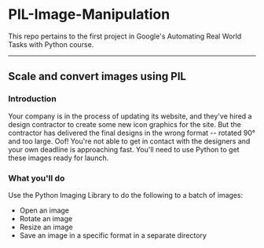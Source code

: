# PIL-Image-Manipulation
This repo pertains to the first project in Google's Automating Real World Tasks with Python course.

--- 

## Scale and convert images using PIL

### Introduction
Your company is in the process of updating its website, and they've hired a design contractor to create some new icon graphics for the site. But the contractor has delivered the final designs in the wrong format -- rotated 90° and too large. Oof! You're not able to get in contact with the designers and your own deadline is approaching fast. You'll need to use Python to get these images ready for launch.

### What you'll do
Use the Python Imaging Library to do the following to a batch of images:

* Open an image
* Rotate an image
* Resize an image
* Save an image in a specific format in a separate directory

